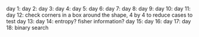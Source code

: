 day 1:
day 2:
day 3:
day 4:
day 5:
day 6:
day 7:
day 8:
day 9:
day 10:
day 11:
day 12: check corners in a box around the shape, 4 by 4 to reduce cases to test
day 13:
day 14: entropy? fisher information?
day 15:
day 16:
day 17:
day 18: binary search
